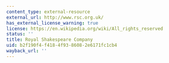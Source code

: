 ```yaml
---
content_type: external-resource
external_url: http://www.rsc.org.uk/
has_external_license_warning: true
license: https://en.wikipedia.org/wiki/All_rights_reserved
status: ''
title: Royal Shakespeare Company
uid: b2f190f4-f418-4f93-8608-2e6171fc1cb4
wayback_url: ''
---
```

